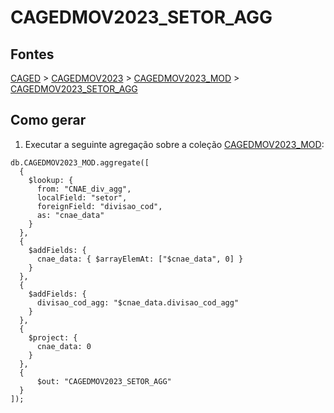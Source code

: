 # CAGEDMOV2023_SETOR_AGG

## Fontes 

[CAGED](../../CAGED.md) > [CAGEDMOV2023](../raizes/CAGEDMOV2023.md) > [CAGEDMOV2023_MOD](./CAGEDMOV2023_MOD.md) > [CAGEDMOV2023_SETOR_AGG](./CAGEDMOV2023_SETOR_AGG.md)

## Como gerar

1. Executar a seguinte agregação sobre a coleção [CAGEDMOV2023_MOD](../raizes/CAGEDMOV2023_MOD.md):

```
db.CAGEDMOV2023_MOD.aggregate([
  {
    $lookup: {
      from: "CNAE_div_agg",
      localField: "setor",
      foreignField: "divisao_cod",
      as: "cnae_data"
    }
  },
  {
    $addFields: {
      cnae_data: { $arrayElemAt: ["$cnae_data", 0] }
    }
  },
  {
    $addFields: {
      divisao_cod_agg: "$cnae_data.divisao_cod_agg"
    }
  },
  {
    $project: {
      cnae_data: 0
    }
  },
  {
      $out: "CAGEDMOV2023_SETOR_AGG"
  }
]);
```